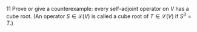 11 Prove or give a counterexample: every self-adjoint operator on $V$ has a cube root. (An operator $S \in \mathcal{L}(V)$ is called a cube root of $T \in \mathcal{L}(V)$ if $S^{3}=T$.)
